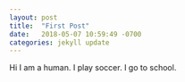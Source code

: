 ```yaml
---
layout: post
title:  "First Post"
date:   2018-05-07 10:59:49 -0700
categories: jekyll update
---
```


 Hi I am a human. I play soccer. I go to school. 
